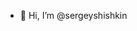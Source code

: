 - 👋 Hi, I’m @sergeyshishkin

<!---
sergeyshishkin/sergeyshishkin is a ✨ special ✨ repository because its `README.md` (this file) appears on your GitHub profile.
You can click the Preview link to take a look at your changes.
--->
